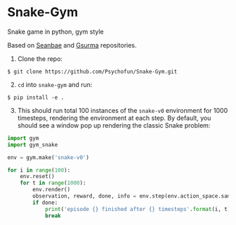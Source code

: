 # Snake-Gym
Snake game in python, gym style




Based on [Seanbae](https://github.com/seanbae/gym-snake) and [Gsurma](https://github.com/gsurma/slitherin) repositories.

1) Clone the repo:
```
$ git clone https://github.com/Psychofun/Snake-Gym.git
```

2) `cd` into `snake-gym` and run:
```
$ pip install -e .
```

3) This should run total 100 instances of the `snake-v0` environment for 1000 timesteps, rendering the environment at each step. By default, you should see a window pop up rendering the classic Snake problem:
```python
import gym
import gym_snake

env = gym.make('snake-v0')

for i in range(100):
    env.reset()
    for t in range(1000):
        env.render()
        observation, reward, done, info = env.step(env.action_space.sample())
        if done:
            print('episode {} finished after {} timesteps'.format(i, t))
            break


```
